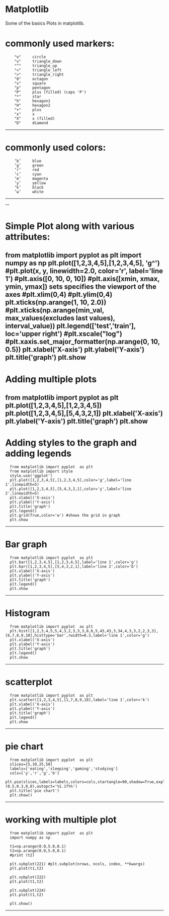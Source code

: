 # Matplotlib
Some of the basics Plots in matplotlib. 

commonly used markers:
=======================
        "o" 	circle
        "v" 	triangle_down
        "^" 	triangle_up
        "<" 	triangle_left
        ">" 	triangle_right
        "8" 	octagon
        "s" 	square
        "p" 	pentagon
        "P" 	plus (filled) (caps 'P')
        "*" 	star
        "h" 	hexagon1
        "H" 	hexagon2
        "+" 	plus
        "x" 	x
        "X" 	x (filled)
        "D" 	diamond
---------------------------------------------------------

commonly used colors:
======================
        ‘b’ 	blue
        ‘g’ 	green
        ‘r’ 	red
        ‘c’ 	cyan
        ‘m’ 	magenta
        ‘y’ 	yellow
        ‘k’ 	black
        ‘w’ 	white
-----------------------------------------------------------

'''


Simple Plot along with various attributes:
============================================
from matplotlib import pyplot  as plt
import numpy as np
plt.plot([1,2,3,4,5],[1,2,3,4,5], 'g^') #plt.plot(x, y, linewidth=2.0, color='r', label='line 1')
#plt.axis([0, 10, 0, 10]) #plt.axis([xmin, xmax, ymin, ymax]) sets specifies the viewport of the axes
#plt.xlim(0,4)
#plt.ylim(0,4)
plt.xticks(np.arange(1, 10, 2.0)) #plt.xticks(np.arange(min_val, max_values(excludes last values), interval_value))
plt.legend(['test','train'], loc='upper right')
#plt.xscale("log")
#plt.xaxis.set_major_formatter(np.arange(0, 10, 0.5))
plt.xlabel('X-axis')
plt.ylabel('Y-axis')
plt.title('graph')
plt.show
---------------------------------------------------------------------------------------

Adding multiple plots
===============================

from matplotlib import pyplot  as plt
plt.plot([1,2,3,4,5],[1,2,3,4,5])
plt.plot([1,2,3,4,5],[5,4,3,2,1])
plt.xlabel('X-axis')
plt.ylabel('Y-axis')
plt.title('graph')
plt.show
---------------------------------------------------------------------------------------------
Adding styles to the graph and adding legends
==============================================

      from matplotlib import pyplot  as plt
      from matplotlib import style
      style.use('ggplot')
      plt.plot([1,2,3,4,5],[1,2,3,4,5],color='g',label='line 1',linewidth=5)
      plt.plot([1,2,3,4,5],[5,4,3,2,1],color='y',label='line 2',linewidth=5)
      plt.xlabel('X-axis')
      plt.ylabel('Y-axis')
      plt.title('graph')
      plt.legend()
      plt.grid(True,color='w') #shows the grid in graph
      plt.show
---------------------------------------------------------------------------------------------
Bar graph
=================================

      from matplotlib import pyplot  as plt
      plt.bar([1,2,3,4,5],[1,2,3,4,5],label='line 1',color='g')
      plt.bar([1,2,3,4,5],[5,4,3,2,1],label='line 2',color='b')
      plt.xlabel('X-axis')
      plt.ylabel('Y-axis')
      plt.title('graph')
      plt.legend()
      plt.show
-----------------------------------------------------------------------------------------------
Histogram
==================================

      from matplotlib import pyplot  as plt
      plt.hist([1,2,3,4,5,5,4,3,2,3,3,3,8,6,5,43,43,3,34,4,3,3,2,2,3,3],[6,7,8,9,10],histtype='bar',rwidth=0.3,label='line 1',color='g')
      plt.xlabel('X-axis')
      plt.ylabel('Y-axis')
      plt.title('graph')
      plt.legend()
      plt.show
-----------------------------------------------------------------------------------------------

scatterplot
====================================
      from matplotlib import pyplot  as plt
      plt.scatter([1,2,3,4,5],[1,7,8,9,10],label='line 1',color='k')
      plt.xlabel('X-axis')
      plt.ylabel('Y-axis')
      plt.title('graph')
      plt.legend()
      plt.show
------------------------------------------------------------------------------------------------

pie chart
====================================

      from matplotlib import pyplot  as plt
      slices=[5,10,25,50]
      labels=['eating','sleeping','gaming','studying']
      cols=['y','r','g','b']
      plt.pie(slices,labels=labels,colors=cols,startangle=90,shadow=True,explode=(0.5,0.3,0,0),autopct='%1.1f%%')
      plt.title('pie chart')
      plt.show()
-----------------------------------------------------------------------------------------------------

working with multiple plot
============================================

      from matplotlib import pyplot  as plt
      import numpy as np

      t1=np.arange(0.0,5.0,0.1)
      t2=np.arange(0.0,5.0,0.1)
      #print (t2)

      plt.subplot(221) #plt.subplot(nrows, ncols, index, **kwargs)
      plt.plot(t1,t2)

      plt.subplot(222)
      plt.plot(t1,t2)

      plt.subplot(224)
      plt.plot(t1,t2)

      plt.show()
--------------------------------------------------------------------------------------------------------------------
